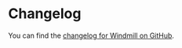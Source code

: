 # Changelog

You can find the
[changelog for Windmill on GitHub](https://github.com/windmill-labs/windmill/blob/main/CHANGELOG.md).
